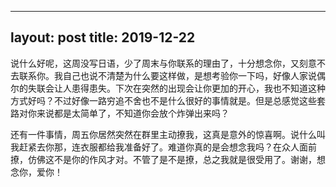
---
layout: post
title: 2019-12-22
---

说什么好呢，这周没写日语，少了周末与你联系的理由了，十分想念你，又刻意不去联系你。我自己也说不清楚为什么要这样做，是想考验你一下吗，好像人家说偶尔的失联会让人患得患失。下次在突然的出现会让你更加的开心，我也不知道这种方式好吗？不过好像一路穷追不舍也不是什么很好的事情就是。但是总感觉这些套路对你来说都是太简单了，不知道你会放个炸弹出来吗？

还有一件事情，周五你居然突然在群里主动撩我，这真是意外的惊喜啊。说什么叫我赶紧去你那，连衣服都给我准备好了。难道你真的是会想念我吗？在众人面前撩，仿佛这不是你的作风才对。不管了是不是撩，总之我就是很受用了。谢谢，想念你，爱你！